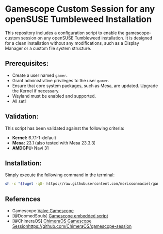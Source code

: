 # Gamescope Custom Session for any openSUSE Tumbleweed Installation

This repository includes a configuration script to enable the gamescope-custom session on any openSUSE Tumbleweed installation. It is designed for a clean installation without any modifications, such as a Display Manager or a custom file system structure.

## Prerequisites:
- Create a user named `gamer`.
- Grant administrative privileges to the user `gamer`.
- Ensure that core system packages, such as Mesa, are updated. Upgrade the Kernel if necessary.
- Wayland must be enabled and supported.
- All set!

## Validation:
This script has been validated against the following criteria:
- **Kernel:** 6.7.1-1-default
- **Mesa:** 23.1 (also tested with Mesa 23.3.3)
- **AMDGPU:** Navi 31

## Installation:
Simply execute the following command in the terminal:

```bash
sh -c "$(wget -qO- https://raw.githubusercontent.com/morissonmaciel/gamescope-session/main/configure-gamescope.script)"
```

## References
- Gamescope [Valve Gamescope](https://github.com/ValveSoftware/gamescope)
- [@DoomedSouls] [Gamescope embedded script](https://gist.github.com/DoomedSouls/e4015dffc08963a57c6adf3066f5a486)
- [@ChimeraOS] [ChimeraOS Gamescope Session]()https://github.com/ChimeraOS/gamescope-session
